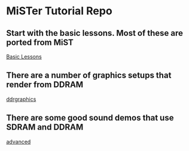 # MiSTer Tutorial Repo


## Start with the basic lessons. Most of these are ported from MiST

[Basic Lessons](basic)

## There are a number of graphics setups that render from DDRAM

[ddrgraphics](ddrgraphics)

## There are some good sound demos that use SDRAM and DDRAM

[advanced](advanced)